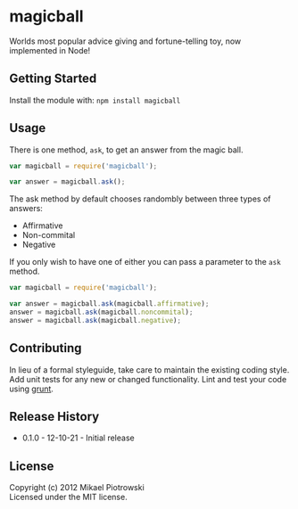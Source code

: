 # magicball

Worlds most popular advice giving and fortune-telling toy, now implemented in Node!

## Getting Started

Install the module with: `npm install magicball`

## Usage

There is one method, `ask`, to get an answer from the magic ball.

```javascript
var magicball = require('magicball');

var answer = magicball.ask();
```

The ask method by default chooses randombly between three types of answers:

* Affirmative
* Non-commital
* Negative

If you only wish to have one of either you can pass a parameter to the `ask` method.

```javascript
var magicball = require('magicball');

var answer = magicball.ask(magicball.affirmative);
answer = magicball.ask(magicball.noncommital);
answer = magicball.ask(magicball.negative);
```

## Contributing

In lieu of a formal styleguide, take care to maintain the existing coding style. Add unit tests for any new or changed functionality. Lint and test your code using [grunt](https://github.com/gruntjs/grunt).

## Release History

* 0.1.0 - 12-10-21 - Initial release

## License

Copyright (c) 2012 Mikael Piotrowski  
Licensed under the MIT license.
